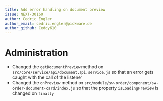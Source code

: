 ```yaml
---
title: Add error handling on document preview
issue: NEXT-30160
author: Cedric Engler
author_email: cedric.engler@pickware.de
author_github: Ceddy610
---
```

# Administration
* Changed the `getDocumentPreview` method on `src/core/service/api/document.api.service.js` so that an error gets caught with the call of the listener
* Changed the `onPreview` method on `src/module/sw-order/component/sw-order-document-card/index.js` so that the property `isLoadingPreview` is changed on `finally`
